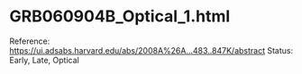 # GRB060904B_Optical_1.html

Reference: https://ui.adsabs.harvard.edu/abs/2008A%26A...483..847K/abstract
Status: Early, Late, Optical